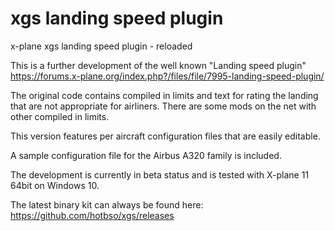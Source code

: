 # xgs landing speed plugin
x-plane xgs landing speed plugin - reloaded

This is a further development of the well known "Landing speed plugin" 
https://forums.x-plane.org/index.php?/files/file/7995-landing-speed-plugin/

The original code contains compiled in limits and text for rating the landing that are not appropriate for airliners.
There are some mods on the net with other compiled in limits.

This version features per aircraft configuration files that are easily editable.

A sample configuration file for the Airbus A320 family is included.

The development is currently in beta status and is tested with X-plane 11 64bit on Windows 10.

The latest binary kit can always be found here: https://github.com/hotbso/xgs/releases
